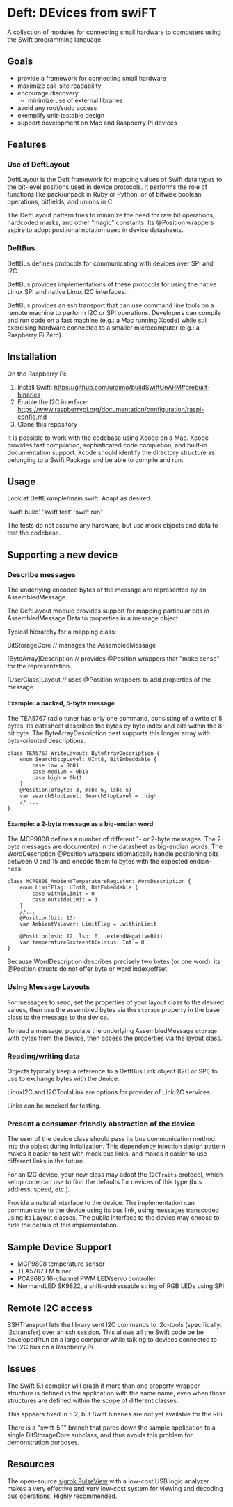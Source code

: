 # Deft: DEvices from swiFT

A collection of modules for connecting small hardware to computers using the Swift programming language.


## Goals
- provide a framework for connecting small hardware
- maximize call-site readability
- encourage discovery
  - minimize use of external libraries
- avoid any root/sudo access
- exemplify unit-testable design
- support development on Mac and Raspberry Pi devices


## Features

### Use of DeftLayout 

DeftLayout is the Deft framework for mapping values of Swift data types to the bit-level positions
used in device protocols. It performs the role of functions like pack/unpack in Ruby or Python, or of
bitwise boolean operations, bitfields, and unions in C.

The DeftLayout pattern tries to minimize the need for raw bit operations, hardcoded masks, and 
other "magic" constants. Its @Position wrappers aspire to adopt positional notation used in 
device datasheets.


### DeftBus

DeftBus defines protocols for communicating with devices over SPI and I2C.

DeftBus provides implementations of these protocols for using the native Linux SPI and native
Linux I2C interfaces.

DeftBus provides an ssh transport that can use command line tools on a remote machine
to perform I2C or SPI operations. Developers can compile and run code on a fast machine
(e.g.: a Mac running Xcode) while still exercising hardware connected to a smaller microcomputer
(e.g.: a Raspberry Pi Zero).


## Installation

On the Raspberry Pi:
1. Install Swift:
    https://github.com/uraimo/buildSwiftOnARM#prebuilt-binaries
1. Enable the I2C interface:
   https://www.raspberrypi.org/documentation/configuration/raspi-config.md
1. Clone this repository


It is possible to work with the codebase using Xcode on a Mac. Xcode provides fast compilation,
sophisticated code completion, and built-in documentation support. Xcode should identify the
directory structure as belonging to a Swift Package and be able to compile and run.


## Usage

Look at DeftExample/main.swift. Adapt as desired.

'swift build' 'swift test' 'swift run'

The tests do not assume any hardware, but use mock objects and data to test the codebase.


## Supporting a new device

### Describe messages

The underlying encoded bytes of the message are represented by an AssembledMessage.

The DeftLayout module provides support for mapping particular bits in AssembledMessage
Data to properties in a message object.


Typical hierarchy for a mapping class:

  BitStorageCore  // manages the AssembledMessage

  [ByteArray]Description // provides @Position wrappers that "make sense" for the representation

  [UserClass]Layout // uses @Position wrappers to add properties of the message


#### Example: a packed, 5-byte message

The TEA5767 radio tuner has only one command, consisting of a write of 5 bytes. Its datasheet
describes the bytes by byte index and bits within the 8-bit byte. The ByteArrayDescription best
supports this longer  array with byte-oriented descriptions.

    class TEA5767_WriteLayout: ByteArrayDescription {
        enum SearchStopLevel: UInt8, BitEmbeddable {
            case low = 0b01
            case medium = 0b10
            case high = 0b11
        }
        @Position(ofByte: 3, msb: 6, lsb: 5)
        var searchStopLevel: SearchStopLevel = .high
        // ...
    }

#### Example: a 2-byte message as a big-endian word

The MCP9808 defines a number of different 1- or 2-byte messages. The 2-byte messages are
documented in the datasheet as big-endian words. The WordDescription @Position wrappers 
idiomatically handle positioning bits between 0 and 15 and encode them to bytes with the
expected endian-ness:

    class MCP9808_AmbientTemperatureRegister: WordDescription {
        enum LimitFlag: UInt8, BitEmbeddable {
            case withinLimit = 0
            case outsideLimit = 1
        }
        //...
        @Position(bit: 13)
        var AmbientVsLower: LimitFlag = .withinLimit
    
        @Position(msb: 12, lsb: 0, .extendNegativeBit)
        var temperatureSixteenthCelsius: Int = 0
    }

Because WordDescription describes precisely two bytes (or one word), its @Position structs
do not offer byte or word index/offset.

### Using Message Layouts

For messages to send, set the properties of your layout class to the desired values, then use
the assembled bytes via the `storage` property in the base class to the message to the device.

To read a message, populate the underlying AssembledMessage `storage` with bytes from the
device, then access the properties via the layout class.

### Reading/writing data

Objects typically keep a reference to a DeftBus Link object (I2C or SPI) to use to exchange
bytes with the device.

LinuxI2C and I2CToolsLink are options for provider of LinkI2C services.

Links can be mocked for testing.

### Present a consumer-friendly abstraction of the device

The user of the device class should pass its bus communication method into the object
during intialization. This [dependency injection](https://en.wikipedia.org/wiki/Dependency_injection) 
design pattern makes it easier to test with mock bus links, and makes it easier to use different
links in the future.

For an I2C device, your new class may adopt the `I2CTraits`  protocol, which setup code can
use to find the defaults for devices of this type (bus address, speed, etc.).

Provide a natural interface to the device. The implementation can communicate to the device
using its bus link, using messages transcoded using its Layout classes. The public interface to 
the device may choose to hide the details of this implementation.


## Sample Device Support

- MCP9808 temperature sensor
- TEA5767 FM tuner
- PCA9685 16-channel PWM LED/servo controller
- NormandLED SK9822, a shift-addressable string of RGB LEDs using SPI


## Remote I2C access

SSHTransport lets the library sent I2C commands to i2c-tools (specifically: i2ctransfer) over an
ssh session. This allows all the Swift code be be developed/run on a large computer while
talking to devices connected to the I2C bus on a Raspberry Pi.


## Issues

The Swift 5.1 compiler will crash if more than one property wrapper structure is defined in the application
with the same name, even when those structures are defined within the scope of different classes.

This appears fixed in 5.2, but Swift binaries are not yet available for the RPi.

There is a "swift-5.1" branch that pares down the sample application to a single BitStorageCore
subclass, and thus avoids this problem for demonstration purposes.


## Resources

The open-source [sigrok PulseView](https://sigrok.org/wiki/PulseView) with a low-cost USB
logic analyzer makes a very effective and very low-cost system for viewing and decoding bus
operations. Highly recommended.
